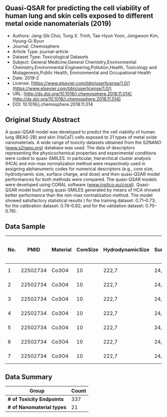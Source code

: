 <script type='text/javascript' src='https://d1bxh8uas1mnw7.cloudfront.net/assets/embed.js'></script>

<div style="float: right; width: 200px" class='altmetric-embed' data-badge-type='donut' data-condensed='true' data-badge-details='right' data-doi="10.1016/j.chemosphere.2018.11.014"></div>

## Quasi-QSAR for predicting the cell viability of human lung and skin cells exposed to different metal oxide nanomaterials (2019)
<script type="application/ld+json">
	{	
		"@context": {
			"bs": "https://bioschemas.org/",
			"schema": "https://schema.org/",
			"citation": "schema:citation",
			"name": "schema:name",
			"url": "schema:url",
			"variableMeasured": "schema:variableMeasured"
		},
		"@type": "schema:Dataset",
		"variableMeasured": [
			{
				"@type": "schema:PropertyValue",
				"name": "MI-R1.3-ABSTRACT-PHYSCHEM-SIZE"
			},
			{
				"@type": "schema:PropertyValue",
				"name": "MI-R1.3-ABSTRACT-BASIC-CHEMICAL_COMPOSITION"
			},
			{
				"@type": "schema:PropertyValue",
				"name": "MI-R1.3-ABSTRACT-PHYSCHEM-SURFACE_CHARGE"
			},
			{
				"@type": "schema:PropertyValue",
				"name": "MI-R1.3-ABSTRACT-TOX-CONCENTRATION"
			}
		],
		"name": "Quasi-QSAR for predicting the cell viability of human lung and skin cells exposed to different metal oxide nanomaterials",
		"url": "http://dx.doi.org/10.1016/j.chemosphere.2018.11.014",
		"citation": "https://doi.org/10.1016/j.chemosphere.2018.11.014",
		"@id": "10.1016/j.chemosphere.2018.11.014",
		"http://purl.org/dc/terms/conformsTo": { "@type": "schema:CreativeWork", "@id": "https://bioschemas.org/profiles/Dataset/1.0-RELEASE" },
		"schema:license": "https://www.elsevier.com/tdm/userlicense/1.0/",
		"schema:creator": [
		  {
			"@type": "schema:Organization",
			"name": "RiskGONE"
		  }
		],
		"schema:datePublished": "2019-2"
	}
</script>

* Authors: Jang-Sik Choi, Tung X. Trinh, Tae-Hyun Yoon, Jongwoon Kim, Hyung-Gi Byun
* Journal: Chemosphere
* Article Type: journal-article
* Dataset Type: Toxicological Datasets
* Subject: General Medicine,General Chemistry,Environmental Chemistry,Environmental Engineering,Pollution,Health, Toxicology and Mutagenesis,Public Health, Environmental and Occupational Health
* Date: 2019-2
* License: [https://www.elsevier.com/tdm/userlicense/1.0/](https://www.elsevier.com/tdm/userlicense/1.0/)
* URL: [http://dx.doi.org/10.1016/j.chemosphere.2018.11.014](http://dx.doi.org/10.1016/j.chemosphere.2018.11.014)
* DOI: 10.1016/j.chemosphere.2018.11.014


## Original Study Abstract

A quasi-QSAR model was developed to predict the cell viability of human lung (BEAS-2B) and skin (HaCaT) cells exposed to 21 types of metal oxide nanomaterials. A wide range of toxicity datasets obtained from the S2NANO (www.s2nano.org) database was used. The data of descriptors representing the physicochemical properties and experimental conditions were coded to quasi-SMILES. In particular, hierarchical cluster analysis (HCA) and min-max normalization method were respectively used in assigning alphanumeric codes for numerical descriptors (e.g., core size, hydrodynamic size, surface charge, and dose) and then quasi-QSAR model performances for both methods were compared. The quasi-QSAR models were developed using CORAL software (www.insilico.eu/coral). Quasi-QSAR model built using quasi-SMILES generated by means of HCA showed better performance than the min-max normalization method. The model showed satisfactory statistical results ( for the training dataset: 0.71–0.73;  for the calibration dataset: 0.74–0.82; and  for the validation dataset: 0.70–0.76).


## Data Sample

|No.   |PMID    |Material|CoreSize|HydrodynamicSize|SurfaceCharge|AssayMethod|CellLine|Dose|CellViability(%)|PChem score (Maximum score: 5)|
|------|--------|--------|--------|----------------|-------------|-----------|--------|----|----------------|------------------------------|
|1     |22502734|Co3O4   |10      |222,7           |24,6         |ATP        |BEAS-2B |0,4 |100             |4,75                          |
|2     |22502734|Co3O4   |10      |222,7           |24,6         |ATP        |BEAS-2B |0,8 |100             |4,75                          |
|3     |22502734|Co3O4   |10      |222,7           |24,6         |ATP        |BEAS-2B |1,6 |100             |4,75                          |
|4     |22502734|Co3O4   |10      |222,7           |24,6         |ATP        |BEAS-2B |3,2 |100             |4,75                          |
|5     |22502734|Co3O4   |10      |222,7           |24,6         |ATP        |BEAS-2B |6,3 |93,5            |4,75                          |
|6     |22502734|Co3O4   |10      |222,7           |24,6         |ATP        |BEAS-2B |12,5|66,3            |4,75                          |
|7     |22502734|Co3O4   |10      |222,7           |24,6         |ATP        |BEAS-2B |25  |43,9            |4,75                          |


## Data Summary

| **Group**                    | **Count** |
| ---------------------------- | --------- |
| **\# of Toxicity Endpoints** |    337    |
| **\# of Nanomaterial types** |    21     |

